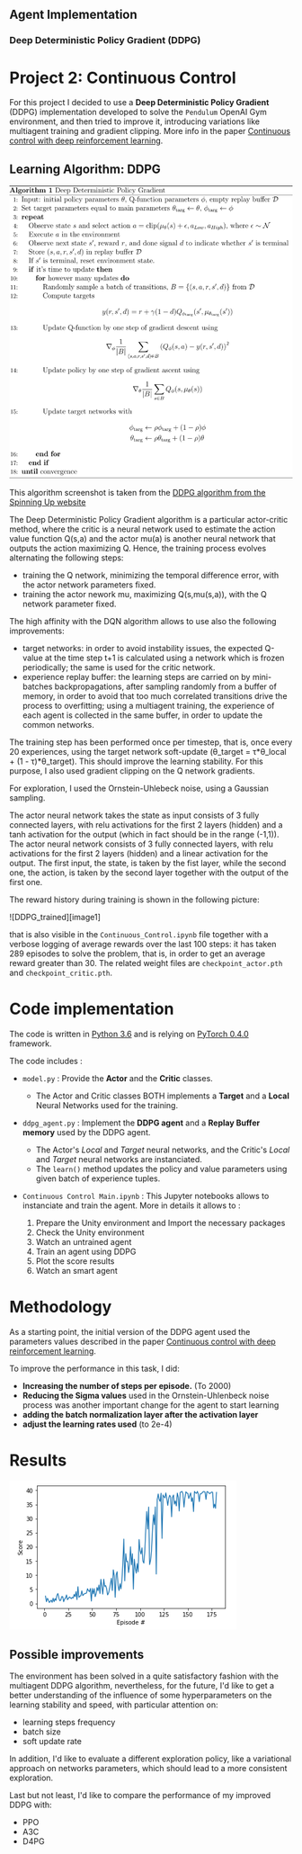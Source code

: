 ## Agent Implementation


### Deep Deterministic Policy Gradient (DDPG)


# Project 2: Continuous Control

For this project I decided to use a **Deep Deterministic Policy Gradient** (DDPG) implementation developed to solve the `Pendulum` OpenAI Gym environment, and then tried to improve it, introducing variations like multiagent training and gradient clipping. More info in the paper [Continuous control with deep reinforcement learning](https://arxiv.org/abs/1509.02971). 

## Learning Algorithm: DDPG

![DDPG algorithm from Spinning Up website](assets/DDPG.svg)

This algorithm screenshot is taken from the [DDPG algorithm from the Spinning Up website](https://spinningup.openai.com/en/latest/algorithms/ddpg.html)

The Deep Deterministic Policy Gradient algorithm is a particular actor-critic method, where the critic is a neural network used to estimate the action value function  Q(s,a) and the actor mu(a) is another neural network that outputs the action maximizing Q. Hence, the training process evolves alternating the following steps:   

- training the Q network, minimizing the temporal difference error, with the actor network parameters fixed.
- training the actor nework mu, maximizing Q(s,mu(s,a)), with the Q network parameter fixed.

The high affinity with the DQN algorithm allows to use also the following improvements:

- target networks: in order to avoid instability issues, the expected Q-value at the time step t+1 is calculated using a network which is frozen periodically; the same is used for the critic network.
- experience replay buffer: the learning steps are carried on by mini-batches backpropagations, after sampling randomly from a buffer of memory, in order to avoid that too much correlated transitions drive the process to overfitting; using a multiagent training, the experience of each agent is collected in the same buffer, in order to update the common networks.

The training step has been performed once per timestep, that is, once every 20 experiences, using the target network soft-update (θ_target = τ*θ_local + (1 - τ)*θ_target). This should improve the learning stability. For this purpose, I also used gradient clipping on the Q network gradients.

For exploration, I used the Ornstein-Uhlebeck noise, using a Gaussian sampling.

The actor neural network takes the state as input consists of 3 fully connected layers, with relu activations for the first 2 layers (hidden) and a tanh activation for the output (which in fact should be in the range (-1,1)).  
The actor neural network consists of 3 fully connected layers, with relu activations for the first 2 layers (hidden) and a linear activation for the output. The first input, the state, is taken by the fist layer, while the second one, the action, is taken by the second layer together with the output of the first one.

The reward history during training is shown in the following picture:

![DDPG_trained][image1]
 
that is also visible in the `Continuous_Control.ipynb` file together with a verbose logging of average rewards over the last 100 steps: it has taken 289 episodes to solve the problem, that is, in order to get an average reward greater than 30. The related weight files are `checkpoint_actor.pth` and `checkpoint_critic.pth`.

# Code implementation

The code is written in [Python 3.6](https://www.python.org/downloads/release/python-360/) and is relying on [PyTorch 0.4.0](https://pytorch.org/docs/0.4.0/) framework.

The code includes :

- `model.py` : Provide the **Actor** and the **Critic** classes.
    - The Actor and Critic classes BOTH implements a **Target** and a **Local** Neural Networks used for the training.
    
- `ddpg_agent.py` : Implement the **DDPG agent** and a **Replay Buffer memory** used by the DDPG agent.
    - The Actor's *Local* and *Target* neural networks, and the Critic's *Local* and *Target* neural networks are instanciated.
    - The `learn()` method updates the policy and value parameters using given batch of experience tuples.
  
- `Continuous Control Main.ipynb` : This Jupyter notebooks allows to instanciate and train the agent. More in details it allows to :
  1. Prepare the Unity environment and Import the necessary packages 
  2. Check the Unity environment
  3. Watch an untrained agent
  4. Train an agent using DDPG
  5. Plot the score results
  6. Watch an smart agent

# Methodology

As a starting point, the initial version of the DDPG agent used the parameters values described in the paper [Continuous control with deep reinforcement learning](https://arxiv.org/abs/1509.02971). 

To improve the performance in this task, I did:
- **Increasing the number of steps per episode.** (To 2000)
- **Reducing the Sigma values** used in the Ornstein-Uhlenbeck noise process was another important change for the agent to start learning
- **adding the batch normalization layer after the activation layer**
- **adjust the learning rates used** (to 2e-4)

# Results

![Training results](assets/result.png)

## Possible improvements


The environment has been solved in a quite satisfactory fashion with the multiagent DDPG algorithm, nevertheless, for the future, I'd like to get a better understanding of the influence of some hyperparameters on the learning stability and speed, with particular attention on:   

- learning steps frequency
- batch size
- soft update rate

In addition, I'd like to evaluate a different exploration policy, like a variational approach on networks parameters, which should lead to a more consistent exploration.

Last but not least, I'd like to compare the performance of my improved DDPG with:

- PPO
- A3C
- D4PG

